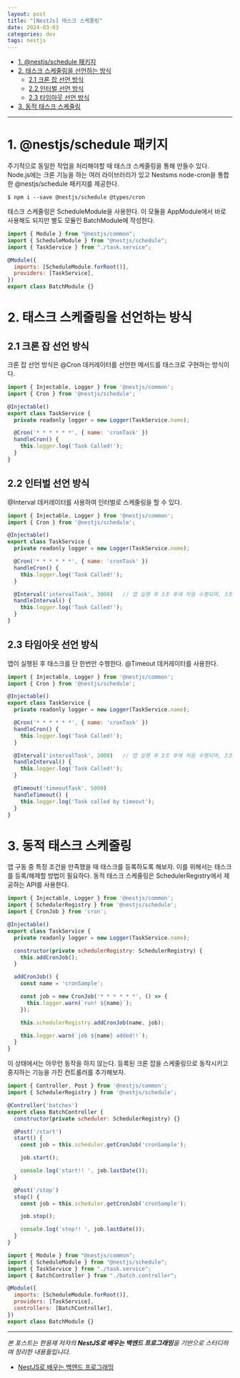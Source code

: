 ```yaml
---
layout: post
title: "[NestJs] 태스크 스케줄링"
date: 2024-03-03
categories: dev
tags: nestjs
---
```


- [1. @nestjs/schedule 패키지](#1-nestjsschedule-패키지)
- [2. 태스크 스케줄링을 선언하는 방식](#2-태스크-스케줄링을-선언하는-방식)
  - [2.1 크론 잡 선언 방식](#21-크론-잡-선언-방식)
  - [2.2 인터벌 선언 방식](#22-인터벌-선언-방식)
  - [2.3 타임아웃 선언 방식](#23-타임아웃-선언-방식)
- [3. 동적 태스크 스케줄링](#3-동적-태스크-스케줄링)

---

# 1. @nestjs/schedule 패키지

주기적으로 동일한 작업을 처리해야할 때 태스크 스케줄링을 통해 만들수 있다. Node.js에는 크론 기능을 하는 여러 라이브러리가 있고 Nestsms node-cron을 통합한 @nestjs/schedule 패키지를 제공한다.

```shell
$ npm i --save @nestjs/schedule @types/cron
```

태스크 스케줄링은 ScheduleModule을 사용한다. 이 모듈을 AppModule에서 바로 사용해도 되지만 별도 모듈인 BatchModule에 작성한다.

```javascript
import { Module } from "@nestjs/common";
import { ScheduleModule } from "@nestjs/schedule";
import { TaskService } from "./task.service";

@Module({
  imports: [ScheduleModule.forRoot()],
  providers: [TaskService],
})
export class BatchModule {}
```

# 2. 태스크 스케줄링을 선언하는 방식

## 2.1 크론 잡 선언 방식

크론 잡 선언 방식은 @Cron 데커레이터를 선언한 메서드를 태스크로 구현하는 방식이다.

```javascript
import { Injectable, Logger } from '@nestjs/common';
import { Cron } from '@nestjs/schedule';

@Injectable()
export class TaskService {
  private readonly logger = new Logger(TaskService.name);

  @Cron('* * * * * *', { name: 'cronTask' })
  handleCron() {
    this.logger.log('Task Called!');
  }
}
```

## 2.2 인터벌 선언 방식

@Interval 데커레이터를 사용하여 인터벌로 스케줄링을 할 수 있다.

```javascript
import { Injectable, Logger } from '@nestjs/common';
import { Cron } from '@nestjs/schedule';

@Injectable()
export class TaskService {
  private readonly logger = new Logger(TaskService.name);

  @Cron('* * * * * *', { name: 'cronTask' })
  handleCron() {
    this.logger.log('Task Called!');
  }

  @Interval('intervalTask', 3000)   // 앱 실행 후 3초 후에 처음 수행되며, 3초마다 반복
  handleInterval() {
    this.logger.log('Task Called!');
  }
}
```

## 2.3 타임아웃 선언 방식

앱이 실행된 후 태스크를 단 한번만 수행한다. @Timeout 데커레이터를 사용한다.

```javascript
import { Injectable, Logger } from '@nestjs/common';
import { Cron } from '@nestjs/schedule';

@Injectable()
export class TaskService {
  private readonly logger = new Logger(TaskService.name);

  @Cron('* * * * * *', { name: 'cronTask' })
  handleCron() {
    this.logger.log('Task Called!');
  }

  @Interval('intervalTask', 3000)   // 앱 실행 후 3초 후에 처음 수행되며, 3초마다 반복
  handleInterval() {
    this.logger.log('Task Called!');
  }

  @Timeout('timeoutTask', 5000)
  handleTimeout() {
    this.logger.log('Task called by timeout');
  }
}
```

# 3. 동적 태스크 스케줄링

앱 구동 중 특정 조건을 만족했을 때 태스크를 등록하도록 해보자. 이를 위해서는 태스크를 등록/해제할 방법이 필요하다. 동적 태스크 스케줄링은 SchedulerRegistry에서 제공하는 API를 사용한다.

```javascript
import { Injectable, Logger } from '@nestjs/common';
import { SchedulerRegistry } from '@nestjs/schedule';
import { CronJob } from 'cron';

@Injectable()
export class TaskService {
  private readonly logger = new Logger(TaskService.name);

  constructor(private schedulerRegistry: SchedulerRegistry) {
    this.addCronJob();
  }

  addCronJob() {
    const name = 'cronSample';

    const job = new CronJob('* * * * * *', () => {
      this.logger.warn(`run! ${name}`);
    });

    this.schedulerRegistry.addCronJob(name, job);

    this.logger.warn(`job ${name} added!!`);
  }
}
```

이 상태에서는 아무런 동작을 하지 않는다. 등록된 크론 잡을 스케줄링으로 동작시키고 중지하는 기능을 가진 컨트롤러를 추가해보자.

```javascript
import { Controller, Post } from '@nestjs/common';
import { SchedulerRegistry } from '@nestjs/schedule';

@Controller('batches')
export class BatchController {
  constructor(private scheduler: SchedulerRegistry) {}

  @Post('/start')
  start() {
    const job = this.scheduler.getCronJob('cronSample');

    job.start();

    console.log('start!! ', job.lastDate());
  }

  @Post('/stop')
  stop() {
    const job = this.scheduler.getCronJob('cronSample');

    job.stop();

    console.log('stop!! ', job.lastDate());
  }
}
```

```javascript
import { Module } from "@nestjs/common";
import { ScheduleModule } from "@nestjs/schedule";
import { TaskService } from "./task.service";
import { BatchController } from "./batch.controller";

@Module({
  imports: [ScheduleModule.forRoot()],
  providers: [TaskService],
  controllers: [BatchController],
})
export class BatchModule {}
```

---

_본 포스트는 한용재 저자의 **NestJS로 배우는 백엔드 프로그래밍**을 기반으로 스터디하며 정리한 내용들입니다._

- [NestJS로 배우는 백엔드 프로그래밍](http://www.yes24.com/Product/Goods/115850682)
